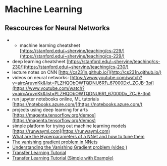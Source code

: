 # Machine Learning

## Rescources for Neural Networks

* * machine learning cheatsheet  [https://stanford.edu/~shervine/teaching/cs-229/](https://stanford.edu/~shervine/teaching/cs-229/)
* deep learning cheatsheet [https://stanford.edu/~shervine/teaching/cs-230/](https://stanford.edu/~shervine/teaching/cs-230/)
* lecture notes on CNN [http://cs231n.github.io/](http://cs231n.github.io/)
* videos on neural networks: [https://www.youtube.com/watch?v=aircAruvnKk&list=PLZHQObOWTQDNU6R1\_67000Dx\_ZCJB-3pi](https://www.youtube.com/watch?v=aircAruvnKk&list=PLZHQObOWTQDNU6R1_67000Dx_ZCJB-3pi)
* run jupyter notebooks online, ML tutorials [https://notebooks.azure.com/](https://notebooks.azure.com/)
* projects using deep learning for arts [https://magenta.tensorflow.org/demos](https://magenta.tensorflow.org/demos)
* simple platform for trying out machine learning models [https://runwayml.com](https://runwayml.com)
* [What are the Hyperparameters of a NNet and how to tune them ](https://bit.ly/2qRArI)
*  [The vanishing gradient problem in NNets ](https://bit.ly/2Pq03qk)
* [Understanding the Vanishing Gradient problem \(video \)](%20https://youtu.be/SKMpmAOUa2Q)
* [Transfer Learning Tutorial](https://towardsdatascience.com/a-comprehensive-hands-on-guide-to-transfer-learning-with-real-world-applications-in-deep-learning-212bf3b2f27a)
* [Transfer Learning Tutorial \(Simple with Example\)](https://towardsdatascience.com/keras-transfer-learning-for-beginners-6c9b8b7143e)







